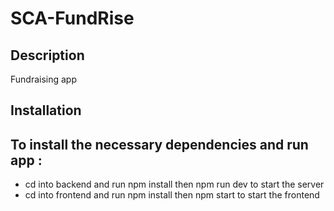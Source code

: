 # SCA-FundRise

## Description

Fundraising app

## Installation

## To install the necessary dependencies and run app : 
- cd into backend and run npm install then npm run dev to start the server
- cd into frontend and run npm install then npm start to start the frontend
